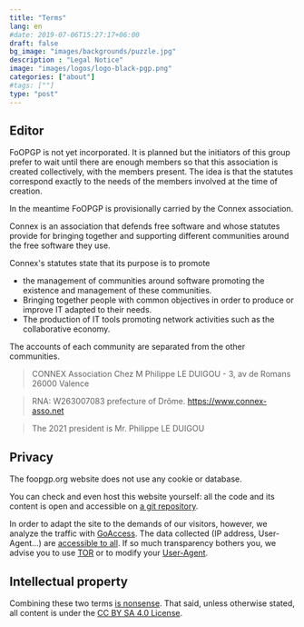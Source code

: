 ```yaml
---
title: "Terms"
lang: en
#date: 2019-07-06T15:27:17+06:00
draft: false
bg_image: "images/backgrounds/puzzle.jpg"
description : "Legal Notice"
image: "images/logos/logo-black-pgp.png"
categories: ["about"]
#tags: [""]
type: "post"
---
```


## Editor

FoOPGP is not yet incorporated. It is planned but the initiators of this group prefer to wait until there are enough members so that this association is created collectively, with the members present. The idea is that the statutes correspond exactly to the needs of the members involved at the time of creation.

In the meantime FoOPGP is provisionally carried by the Connex association.

Connex is an association that defends free software and whose statutes provide for bringing together and supporting different communities around the free software they use.

Connex's statutes state that its purpose is to promote
* the management of communities around software promoting the existence and management of these communities.
* Bringing together people with common objectives in order to produce or improve IT adapted to their needs.
* The production of IT tools promoting network activities such as the collaborative economy.

The accounts of each community are separated from the other communities.


> CONNEX Association
> Chez M Philippe LE DUIGOU - 3, av de Romans 26000 Valence

> RNA: W263007083 prefecture of Drôme.
> https://www.connex-asso.net

> The 2021 president is Mr. Philippe LE DUIGOU

## Privacy

The foopgp.org website does not use any cookie or database.

You can check and even host this website yourself: all the code and its content is open and accessible on [a git repository](https://github.com/foopgp/foopgp-hugowebsite).

In order to adapt the site to the demands of our visitors, however, we analyze the traffic with [GoAccess](https://goaccess.io/). The
data collected (IP address, User-Agent…) are [accessible to all](/goaccess/last.html). If so much transparency
bothers you, we advise you to use [TOR](https://en.wikipedia.org/wiki/Tor_%28anonymity_network%29) or to modify your [User-Agent](https://www.howtogeek.com/113439/how-to-change-your-browsers-user-agent-without-installing-any-extensions/).

## Intellectual property

Combining these two terms [is nonsense](https://www.gnu.org/philosophy/not-ipr.en.html). That said, unless otherwise stated, all content is under the [CC BY SA 4.0 License](https://creativecommons.org/licenses/by-sa/4.0/).
